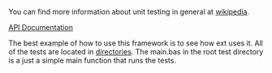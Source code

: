 You can find more information about unit testing in general at
[wikipedia](http://en.wikipedia.org/wiki/Unit_testing).

[API Documentation](http://ext.freebasic.net/dev-docs/files/ext/tests-bi.html)

The best example of how to use this framework is to see how ext
uses it. All of the tests are located in [directories](https://github.com/FreeBASIC-Extended-Library/fb-ext-lib/tests).
The main.bas in the root test directory is a just a simple main
function that runs the tests.

